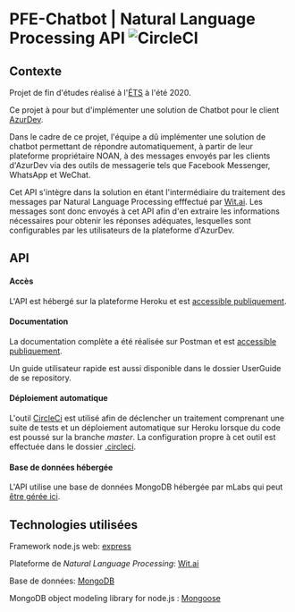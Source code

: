 # PFE-Chatbot | Natural Language Processing API ![CircleCI](https://img.shields.io/circleci/build/github/ChristopheD31/pfe-chatbot/master?style=plastic)

## Contexte
Projet de fin d'études réalisé à l'[ÉTS](https://www.etsmtl.ca/) à l'été 2020.

Ce projet à pour but d'implémenter une solution de Chatbot pour le client [AzurDev](https://azurdev.ca/en/interactive-platforms/).

Dans le cadre de ce projet, l'équipe a dû implémenter une solution de chatbot permettant de répondre automatiquement, à partir de leur plateforme propriétaire NOAN, à des messages envoyés par les clients d'AzurDev via des outils de messagerie tels que Facebook Messenger, WhatsApp et WeChat.

Cet API s'intègre dans la solution en étant l'intermédiaire du traitement des messages par Natural Language Processing efffectué par [Wit.ai](https://wit.ai/). Les messages sont donc envoyés à cet API afin d'en extraire les informations nécessaires pour obtenir les réponses adéquates, lesquelles sont configurables par les utilisateurs de la plateforme d'AzurDev.

## API

#### Accès
L'API est hébergé sur la plateforme Heroku et est [accessible publiquement](https://pfechatbot-nlpapi.herokuapp.com/).

#### Documentation
La documentation complète a été réalisée sur Postman et est [accessible publiquement](https://documenter.getpostman.com/view/9506110/T1Dv9FAg?version=latest).

Un guide utilisateur rapide est aussi disponible dans le dossier UserGuide de se repository.

#### Déploiement automatique
L'outil [CircleCi](https://circleci.com/) est utilisé afin de déclencher un traitement comprenant une suite de tests et un déploiement automatique sur Heroku lorsque du code est poussé sur la branche _master_. La configuration propre à cet outil est effectuée dans le dossier [.circleci](/.circleci/config.yml).

#### Base de données hébergée

L'API utilise une base de données MongoDB hébergée par mLabs qui peut [être gérée ici](https://www.mlab.com/databases/heroku_qst2h92x). 

## Technologies utilisées

Framework node.js web: [express](https://expressjs.com/)

Plateforme de _Natural Language Processing_: [Wit.ai](https://wit.ai/)

Base de données: [MongoDB](https://www.mongodb.com/)

MongoDB object modeling library for node.js : [Mongoose](https://mongoosejs.com/)
